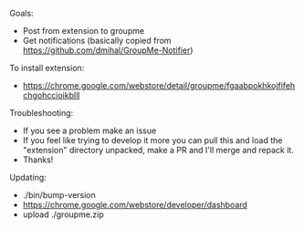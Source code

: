 Goals:
- Post from extension to groupme
- Get notifications (basically copied from https://github.com/dmihal/GroupMe-Notifier)

To install extension:
- https://chrome.google.com/webstore/detail/groupme/fgaabpokhkojfifehchgohccioikblll

Troubleshooting:
- If you see a problem make an issue
- If you feel like trying to develop it more you can pull this and load the "extension" directory unpacked, make a PR and I'll merge and repack it.
- Thanks!

Updating:
- ./bin/bump-version
- https://chrome.google.com/webstore/developer/dashboard
- upload ./groupme.zip
